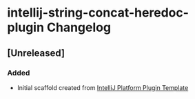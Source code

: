<!-- Keep a Changelog guide -> https://keepachangelog.com -->

# intellij-string-concat-heredoc-plugin Changelog

## [Unreleased]
### Added
- Initial scaffold created from [IntelliJ Platform Plugin Template](https://github.com/JetBrains/intellij-platform-plugin-template)
